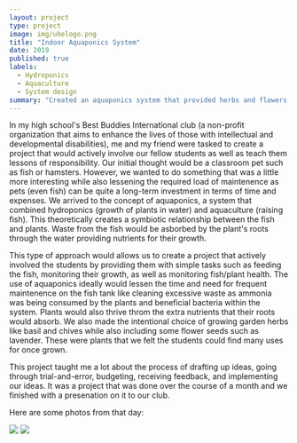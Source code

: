 ```yaml
---
layout: project
type: project
image: img/uhelogo.png
title: "Indoor Aquaponics System"
date: 2019
published: true
labels:
  - Hydroponics
  - Aquaculture
  - System design
summary: "Created an aquaponics system that provided herbs and flowers for our high school's special needs students."
---
```


In my high school's Best Buddies International club (a non-profit organization that aims to enhance the lives of those with intellectual and developmental disabilities), me and my friend were tasked to create a project that would actively involve our fellow students as well as teach them lessons of responsibility. Our initial thought would be a classroom pet such as fish or hamsters. However, we wanted to do something that was a little more interesting while also lessening the required load of maintenence as pets (even fish) can be quite a long-term investment in terms of time and expenses. We arrived to the concept of aquaponics, a system that combined hydroponics (growth of plants in water) and aquaculture (raising fish). This theoretically creates a symbiotic relationship between the fish and plants. Waste from the fish would be asborbed by the plant's roots through the water providing nutrients for their growth.

This type of approach would allows us to create a project that actively involved the students by providing them with simple tasks such as feeding the fish, monitoring their growth, as well as monitoring fish/plant health. The use of aquaponics ideally would lessen the time and need for frequent maintenence on the fish tank like cleaning excessive waste as ammonia was being consumed by the plants and beneficial bacteria within the system. Plants would also thrive throm the extra nutrients that their roots would absorb. We also made the intentional choice of growing garden herbs like basil and chives while also including some flower seeds such as lavender. These were plants that we felt the students could find many uses for once grown.

This project taught me a lot about the process of drafting up ideas, going through trial-and-error, budgeting, receiving feedback, and implementing our ideas. It was a project that was done over the course of a month and we finished with a presenation on it to our club.

Here are some photos from that day:

<img class="img-fluid" src=".../img/ap1.jpg"> <img class="img-fluid" src=".../img/ap2.jpg">

